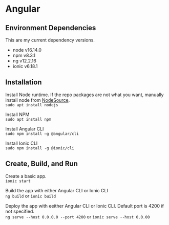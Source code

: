 # Angular
## Environment Dependencies
This are my current dependency versions.  
- node v16.14.0
- npm v8.3.1
- ng v12.2.16
- ionic v6.18.1
 
## Installation
Install Node runtime. If the repo packages are not what you want, manually install node from [NodeSource](https://github.com/nodesource/distributions/blob/master/README.md#debinstall).  
`sudo apt install nodejs`

Install NPM  
`sudo apt install npm`

Install Angular CLI  
`sudo npm install –g @angular/cli`

Install Ionic CLI  
`sudo npm install -g @ionic/cli`

## Create, Build, and Run

Create a basic app.  
`ionic start`

Build the app with either Angular CLI or Ionic CLI  
`ng build` or `ionic build`

Deploy the app with eeither Angular CLI or Ionic CLI. Default port is 4200 if not specified.  
`ng serve --host 0.0.0.0 --port 4200` or `ionic serve --host 0.0.00`
